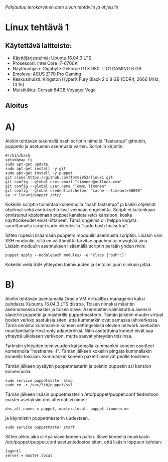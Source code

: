 ###### Pohjautuu terokarvinen.com sivun tehtäviin ja ohjeisiin
# Linux tehtävä 1

## Käytettävä laitteisto:
- Käyttöjärjestelmä: Ubuntu 16.04.3 LTS
- Prosessori: Intel Core i7-6700K
- Näytönohjain: Gigabyte GeForce GTX 980 Ti G1 GAMING 6 GB
- Emolevy: ASUS Z170 Pro Gaming
- Keskusmuisti: Kingston HyperX Fury Black 2 x 8 GB (DDR4, 2666 MHz, CL15)
- Muistitikku: Corsair 64GB Voyager Vega

## Aloitus
# A)
Aloitin tehtävän tekemällä bash scriptin nimeltä "fastsetup" githubin, puppetin ja asetusten asennusta varten. Scriptiin kirjoitin:
```
#!/bin/bash
setxkbmap fi
sudo apt-get update
sudo apt-get install -y git
sudo apt-get install -y puppet
git clone https://github.com/Tommi852/linux1.git
git config --global user.email "timonen@outlook.com"
git config --global user.name "Tommi Timonen"
git config --global credential.helper "cache --timeout=36000"
cp -r linux1/puppet /etc/
```
Kokeilin scriptin toimintaa komennolla "bash fastsetup" ja kaikki ohjelmat ohjelmat sekä asetukset tulivat voimaan ongelmitta.
Scripti ei kuitenkaan onnistunut kopioimaan puppet kansiota /etc/ kansioon, koska käyttöoikeudet eivät riittäneet.
Tämä ongelma oli helppo korjata suorittamalla scripti sudo oikeuksilla "sudo bash fastsetup".

Sitten rupesin lisäämään puppetin moduulin asennusta scriptiin.
Lisäsin vain SSH moduulin, sillä en välttämättä tarvitse apachea tai mysql:ää aina.
Lisäsin moduulin asennuksen lisäämällä scriptin perään yhden rivin:
```
puppet apply --modulepath modules/ -e 'class {"ssh":}'
```
Kokeilin vielä SSH yhteyden toimivuuden ja se toimi juuri niinkuin pitää.

# B)

Aloitin tehtävän asentamalla Oracle VM VirtualBox manageriin kaksi puhdasta Xubuntu 16.04.3 LTS distroa. Toisen nimeksi määritin asennuksessa master ja toisen slave.
Asennusten valmistuttua asensin slave:lle puppetin ja masterille puppetmasterin.
Tämän jälkeen muutin virtual boxien verkko asetuksia siten, että kummatkin ovat samassa lähiverkossa. Tämä onnistui kummankin koneen settingseissä olevien network asetusten muuttamisella Host-only adaptereiksi. Näin asetettuina koneet eivät saa yhteyttä ulkoiseen verkkoon, mutta saavat yhteyden toisiinsa.

Tarkistin yhteyden toimivuuden katsomalla kummankin koneen osoitteet komennolla "hostname -I". Tämän jälkeen kokeilin pingata kummallakin koneella toisiaan. Kummankin koneen paketit menivät perille toisilleen.

Tämän jälkeen pysäytin puppetmasterin ja poistin puppetin ssl kansion komennoilla:
```
sudo service puppetmaster stop
sudo rm -r /var/lib/puppet/ssl
```
Tämän jälkeen lisäsin puppetmasterin /etc/puppet/puppet.conf tiedostoon master asetuksiin dns alternatiivi nimet:
```
dns_alt_names = puppet, master.local, puppet.timonen.me
```
ja käynnistin puppetmasterin uudestaan.
```
sudo service puppetmaster start
```
Sitten olikin aika siirtyä slave koneen pariin.
Slave koneella muokkasin /etc/puppet/puppet.conf asetustiedostoa siten, että lisäsin loppuun kohdan:
```
[agent]
server = master.local
```
